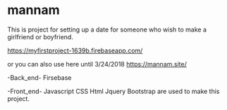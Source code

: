 # mannam
This is project for setting up a date for someone who wish to make a girlfriend or boyfriend. 

https://myfirstproject-1639b.firebaseapp.com/

or you can also use here until 3/24/2018
https://mannam.site/

-Back_end-
Firsebase


-Front_end-
Javascript
CSS
Html
Jquery
Bootstrap
are used to make this project.
